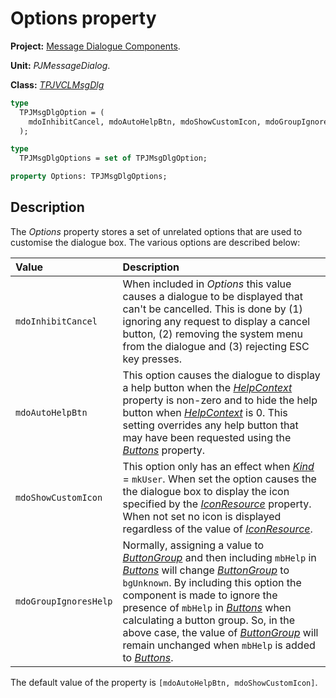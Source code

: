 # Options property #

**Project:** [Message Dialogue Components](../API.md).

**Unit:** _PJMessageDialog_.

**Class:** _[TPJVCLMsgDlg](./TPJVCLMsgDlg.md)_

```pascal
type
  TPJMsgDlgOption = (
    mdoInhibitCancel, mdoAutoHelpBtn, mdoShowCustomIcon, mdoGroupIgnoresHelp
  );

type
  TPJMsgDlgOptions = set of TPJMsgDlgOption;

property Options: TPJMsgDlgOptions;
```

## Description ##

The _Options_ property stores a set of unrelated options that are used to customise the dialogue box. The various options are described below:

| **Value** | **Description** |
|:----------|:----------------|
| `mdoInhibitCancel` | When included in _Options_ this value causes a dialogue to be displayed that can't be cancelled. This is done by (1) ignoring any request to display a cancel button, (2) removing the system menu from the dialogue and (3) rejecting ESC key presses. |
| `mdoAutoHelpBtn` | This option causes the dialogue to display a help button when the _[HelpContext](./TPJVCLMsgDlg-HelpContext.md)_ property is non-zero and to hide the help button when _[HelpContext](./TPJVCLMsgDlg-HelpContext.md)_ is 0. This setting overrides any help button that may have been requested using the _[Buttons](./TPJVCLMsgDlg-Buttons.md)_ property. |
| `mdoShowCustomIcon` | This option only has an effect when _[Kind](./TPJVCLMsgDlg-Kind.md)_ = `mkUser`. When set the option causes the the dialogue box to display the icon specified by the _[IconResource](./TPJVCLMsgDlg-IconResource.md)_ property. When not set no icon is displayed regardless of the value of _[IconResource](./TPJVCLMsgDlg-IconResource.md)_. |
| `mdoGroupIgnoresHelp` | Normally, assigning a value to _[ButtonGroup](./TPJVCLMsgDlg-ButtonGroup.md)_ and then including `mbHelp` in _[Buttons](./TPJVCLMsgDlg-Buttons.md)_ will change _[ButtonGroup](./TPJVCLMsgDlg-ButtonGroup.md)_ to `bgUnknown`. By including this option the component is made to ignore the presence of `mbHelp` in _[Buttons](./TPJVCLMsgDlg-Buttons.md)_ when calculating a button group. So, in the above case, the value of _[ButtonGroup](./TPJVCLMsgDlg-ButtonGroup.md)_ will remain unchanged when `mbHelp` is added to _[Buttons](./TPJVCLMsgDlg-Buttons.md)_. |

The default value of the property is `[mdoAutoHelpBtn, mdoShowCustomIcon]`.